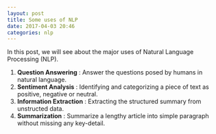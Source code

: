 ```yaml
---
layout: post
title: Some uses of NLP
date: 2017-04-03 20:46
categories: nlp
---
```


In this post, we will see about the major uses of Natural Language Processing (NLP).

1. **Question Answering** : Answer the questions posed by humans in natural language.
2. **Sentiment Analysis** : Identifying and categorizing a piece of text as positive, negative or neutral.
3. **Information Extraction** : Extracting the structured summary from unstructed data.
4. **Summarization** : Summarize a lengthy article into simple paragraph without missing any key-detail.

